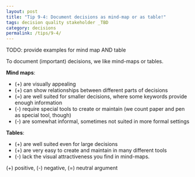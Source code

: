 ```yaml
---
layout: post
title: "Tip 9-4: Document decisions as mind-map or as table!"
tags: decision quality stakeholder _TBD
category: decisions
permalink: /tips/9-4/
---
```


TODO: provide examples for mind map AND table


To document (important) decisions, we like mind-maps or tables.

**Mind maps**:

* (+) are visually appealing
* (+) can show relationships between different parts of decisions
* (=) are well suited for smaller decisions, where some keywords provide enough information
* (-) require special tools to create or maintain (we count paper and pen as special tool, though)
* (-) are somewhat informal, sometimes not suited in more formal settings

**Tables**:

* (+) are well suited even for large decisions
* (+) are very easy to create and maintain in many different tools
* (-) lack the visual attractiveness you find in mind-maps.


(+) positive, (-) negative, (=) neutral argument
